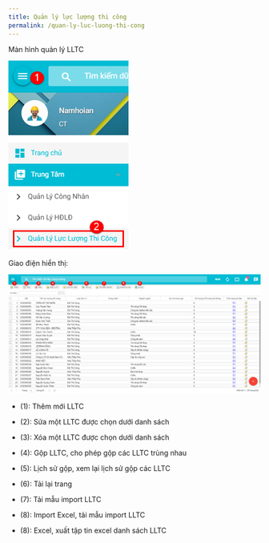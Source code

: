 ```yaml
---
title: Quản lý lực lượng thi công
permalink: /quan-ly-luc-luong-thi-cong
---
```

Màn hình quản lý LLTC

![](assets/LLTCManagement/53067089ced01144a2e8b90c594a0680.png)

Giao điện hiển thị:

![](assets/LLTCManagement/224ca98685d13cf3b94b25d4cc50b3f2.png)

* (1): Thêm mới LLTC

* (2): Sửa một LLTC được chọn dưới danh sách

* (3): Xóa một LLTC được chọn dưới danh sách

* (4): Gộp LLTC, cho phép gộp các LLTC trùng nhau

* (5): Lịch sử gộp, xem lại lịch sử gộp các LLTC

* (6): Tải lại trang

* (7): Tải mẫu import LLTC

* (8): Import Excel, tải mẫu import LLTC

* (8): Excel, xuất tập tin excel danh sách LLTC

